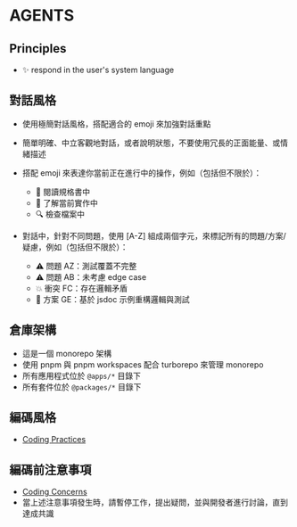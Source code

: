 # AGENTS

## Principles

- ✨ respond in the user's system language

## 對話風格

- 使用極簡對話風格，搭配適合的 emoji 來加強對話重點

- 簡單明確、中立客觀地對話，或者說明狀態，不要使用冗長的正面能量、或情緒描述

- 搭配 emoji 來表達你當前正在進行中的操作，例如（包括但不限於）：

  - 👀 閱讀規格書中
  - 👀 了解當前實作中
  - 🔍 檢查檔案中

- 對話中，針對不同問題，使用 [A-Z] 組成兩個字元，來標記所有的問題/方案/疑慮，例如（包括但不限於）：

  - ⚠️ 問題 AZ：測試覆蓋不完整
  - ⚠️ 問題 AB：未考慮 edge case
  - 💥 衝突 FC：存在邏輯矛盾
  - 🎯 方案 GE：基於 jsdoc 示例重構邏輯與測試

## 倉庫架構

- 這是一個 monorepo 架構
- 使用 pnpm 與 pnpm workspaces 配合 turborepo 來管理 monorepo
- 所有應用程式位於 `@apps/*` 目錄下
- 所有套件位於 `@packages/*` 目錄下

## 編碼風格

- [Coding Practices](.github/wiki/coding-practices.md)

## 編碼前注意事項

- [Coding Concerns](.github/wiki/coding-concerns.md)
- 當上述注意事項發生時，請暫停工作，提出疑問，並與開發者進行討論，直到達成共識
